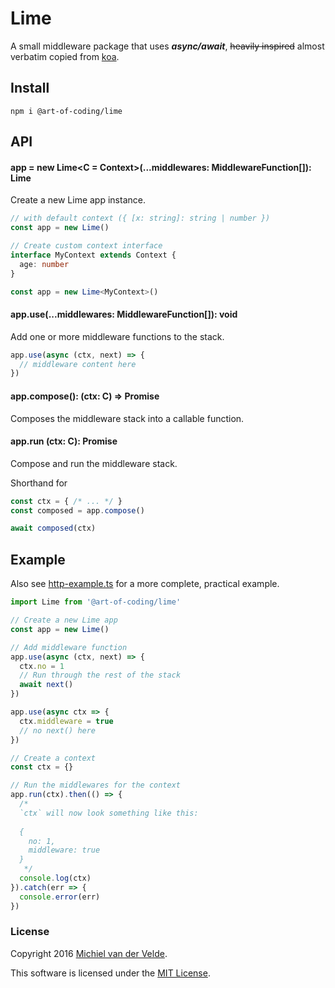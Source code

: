 # Lime

A small middleware package that uses ***async/await***, ~~heavily inspired~~ almost
verbatim copied from [koa](https://github.com/koajs/koa).

## Install

```
npm i @art-of-coding/lime
```

## API

#### app = new Lime<C = Context>(...middlewares: MiddlewareFunction[]): Lime

Create a new Lime app instance.

```ts
// with default context ({ [x: string]: string | number })
const app = new Lime()

// Create custom context interface
interface MyContext extends Context {
  age: number
}

const app = new Lime<MyContext>()
```

#### app.use(...middlewares: MiddlewareFunction[]): void

Add one or more middleware functions to the stack.

```ts
app.use(async (ctx, next) => {
  // middleware content here
})
```

#### app.compose(): (ctx: C) => Promise<void>

Composes the middleware stack into a callable function.

#### app.run (ctx: C): Promise<void>

Compose and run the middleware stack.

Shorthand for

```ts
const ctx = { /* ... */ }
const composed = app.compose()

await composed(ctx)
```

## Example

Also see [http-example.ts](src/examples/http-example.ts) for a more complete, practical
example.

```ts
import Lime from '@art-of-coding/lime'

// Create a new Lime app
const app = new Lime()

// Add middleware function
app.use(async (ctx, next) => {
  ctx.no = 1
  // Run through the rest of the stack
  await next()
})

app.use(async ctx => {
  ctx.middleware = true
  // no next() here
})

// Create a context
const ctx = {}

// Run the middlewares for the context
app.run(ctx).then(() => {
  /*
  `ctx` will now look something like this:
  
  {
    no: 1,
    middleware: true
  }
   */
  console.log(ctx)
}).catch(err => {
  console.error(err)
})
```

### License

Copyright 2016 [Michiel van der Velde](http://www.michielvdvelde.nl).

This software is licensed under the [MIT License](LICENSE).
